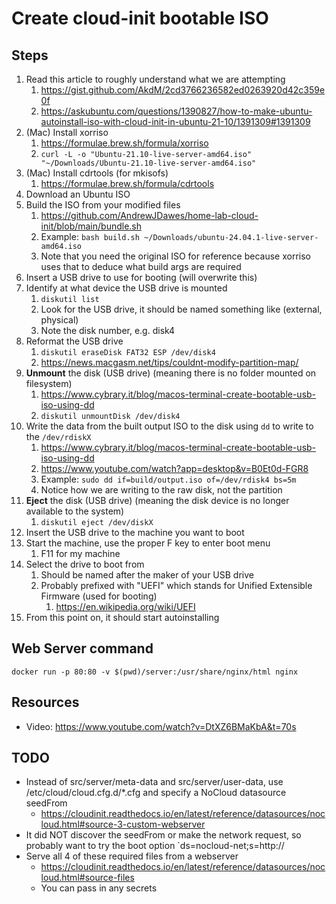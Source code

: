 # Create cloud-init bootable ISO

## Steps

1. Read this article to roughly understand what we are attempting
    1. https://gist.github.com/AkdM/2cd3766236582ed0263920d42c359e0f
    2. https://askubuntu.com/questions/1390827/how-to-make-ubuntu-autoinstall-iso-with-cloud-init-in-ubuntu-21-10/1391309#1391309
2. (Mac) Install xorriso
    1. https://formulae.brew.sh/formula/xorriso
    2. `curl -L -o "Ubuntu-21.10-live-server-amd64.iso" "~/Downloads/Ubuntu-21.10-live-server-amd64.iso"`
3. (Mac) Install cdrtools (for mkisofs)
    1. https://formulae.brew.sh/formula/cdrtools
4. Download an Ubuntu ISO
5. Build the ISO from your modified files
    1. https://github.com/AndrewJDawes/home-lab-cloud-init/blob/main/bundle.sh
    2. Example: `bash build.sh ~/Downloads/ubuntu-24.04.1-live-server-amd64.iso`
    3. Note that you need the original ISO for reference because xorriso uses that to deduce what build args are required
6. Insert a USB drive to use for booting (will overwrite this)
7. Identify at what device the USB drive is mounted
    1. `diskutil list`
    2. Look for the USB drive, it should be named something like (external, physical)
    3. Note the disk number, e.g. disk4
8. Reformat the USB drive
    1. `diskutil eraseDisk FAT32 ESP /dev/disk4`
    2. https://news.macgasm.net/tips/couldnt-modify-partition-map/
9. **Unmount** the disk (USB drive) (meaning there is no folder mounted on filesystem)
    1. https://www.cybrary.it/blog/macos-terminal-create-bootable-usb-iso-using-dd
    2. `diskutil unmountDisk /dev/disk4`
10. Write the data from the built output ISO to the disk using `dd` to write to the `/dev/rdiskX`
    1. https://www.cybrary.it/blog/macos-terminal-create-bootable-usb-iso-using-dd
    2. https://www.youtube.com/watch?app=desktop&v=B0Et0d-FGR8
    3. Example: `sudo dd if=build/output.iso of=/dev/rdisk4 bs=5m`
    4. Notice how we are writing to the raw disk, not the partition
11. **Eject** the disk (USB drive) (meaning the disk device is no longer available to the system)
    1. `diskutil eject /dev/diskX`
12. Insert the USB drive to the machine you want to boot
13. Start the machine, use the proper F key to enter boot menu
    1. F11 for my machine
14. Select the drive to boot from
    1. Should be named after the maker of your USB drive
    2. Probably prefixed with "UEFI" which stands for Unified Extensible Firmware (used for booting)
        1. https://en.wikipedia.org/wiki/UEFI
15. From this point on, it should start autoinstalling

## Web Server command

`docker run -p 80:80 -v $(pwd)/server:/usr/share/nginx/html nginx`

## Resources

-   Video: https://www.youtube.com/watch?v=DtXZ6BMaKbA&t=70s

## TODO

-   Instead of src/server/meta-data and src/server/user-data, use /etc/cloud/cloud.cfg.d/\*.cfg and specify a NoCloud datasource seedFrom
    -   https://cloudinit.readthedocs.io/en/latest/reference/datasources/nocloud.html#source-3-custom-webserver
-   It did NOT discover the seedFrom or make the network request, so probably want to try the boot option `ds=nocloud-net;s=http://
-   Serve all 4 of these required files from a webserver
    -   https://cloudinit.readthedocs.io/en/latest/reference/datasources/nocloud.html#source-files
    -   You can pass in any secrets
